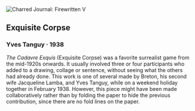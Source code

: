 <div class="artwork-of-the-day">
  <div class="container">
    <div class="img-wrapper">
      <img
        src="https://uploads2.wikiart.org/00280/images/yves-tanguy/cadavre-exquis-exquisite-corpse-2.jpg!Large.jpg"
        alt="Charred Journal: Firewritten V" />
    </div>
    <div class="artwork-detail">
      <div class="artwork-origin"> 
        <h2 class="artwork-name">Exquisite Corpse</h2>
        <h3 class="artist">
          Yves Tanguy
                    ·  1938
        </h3>
      </div>
      <p class="description">
        <span class="artwork-description-text ng-binding" ng-bind-html="viewModel.ArtworkOfTheDay.Description | unsafe"><i>The Cadavre Exquis</i> (Exquisite Corpse) was a favorite surrealist game from the mid-1920s onwards. It usually involved three or four participants who added to a drawing, collage or sentence, without seeing what the others had already done. This work is one of several made by Breton, his second wife Jacqueline Lamba, and Yves Tanguy, while on a weekend holiday together in February 1938. However, this piece might have been made collaboratively rather than by folding the paper to hide the previous contribution, since there are no fold lines on the paper.</span>
                        <div class="text-shadow-container" ng-show="showShadow" style=""></div>
      </p>
    </div>
  </div>

</div>

